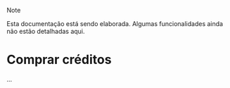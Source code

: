 > [!NOTE]
> Esta documentação está sendo elaborada. Algumas funcionalidades ainda não estão detalhadas aqui.

# Comprar créditos

...